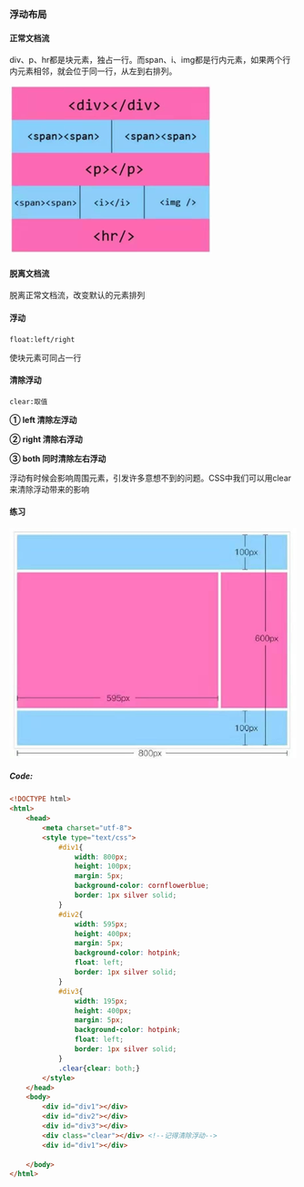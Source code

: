 ### 浮动布局

#### 正常文档流

div、p、hr都是块元素，独占一行。而span、i、img都是行内元素，如果两个行内元素相邻，就会位于同一行，从左到右排列。

<img src="..\photo\正常文档流.jpg" style="zoom:50%;" />

#### 脱离文档流

脱离正常文档流，改变默认的元素排列



#### 浮动

`float:left/right`

使块元素可同占一行



#### 清除浮动

`clear:取值`

**① left 清除左浮动**

**② right 清除右浮动**

**③ both 同时清除左右浮动**

浮动有时候会影响周围元素，引发许多意想不到的问题。CSS中我们可以用clear来清除浮动带来的影响





#### 练习

<img src="..\photo\练习.jpg" style="zoom:67%;" />

##### Code:

```html
<!DOCTYPE html>
<html>
    <head>
        <meta charset="utf-8">
        <style type="text/css">
            #div1{
                width: 800px;
                height: 100px;
                margin: 5px;
                background-color: cornflowerblue;
                border: 1px silver solid;
            }
            #div2{
                width: 595px;
                height: 400px;
                margin: 5px;
                background-color: hotpink;
                float: left;
                border: 1px silver solid;
            }
            #div3{
                width: 195px;
                height: 400px;
                margin: 5px;
                background-color: hotpink;
                float: left;
                border: 1px silver solid;
            }
            .clear{clear: both;}
        </style>
    </head>
    <body>
        <div id="div1"></div>
        <div id="div2"></div>
        <div id="div3"></div>
        <div class="clear"></div> <!--记得清除浮动-->
        <div id="div1"></div>
        
    </body>
</html>
```

